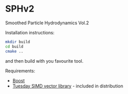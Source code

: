 # SPHv2
Smoothed Particle Hydrodynamics Vol.2

Installation instructions:
```bash
mkdir build
cd build
cmake ..
```
and then build with you favourite tool.

Requirements:
 - [Boost](http://www.boost.org/)
 - [Tuesday SIMD vector library](https://github.com/Cincinesh/tue) - included in distribution
